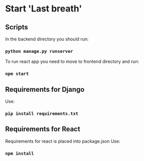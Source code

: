 # Start 'Last breath'
## Scripts
In the backend directory you should run:
### `python manage.py runserver`
To run react app you need to move to frontend directory and run:
### `npm start`
## Requirements for Django
Use:
### `pip install requirements.txt`
## Requirements for React
Requirements for react is placed into package.json
Use:
### `npm install`